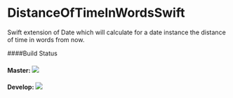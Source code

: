 # DistanceOfTimeInWordsSwift
Swift extension of Date which will calculate for a date instance the distance of time in words from now.


####Build Status
#### Master: ![](/https://travis-ci.org/godisi/DistanceOfTimeInWordsSwift.svg?branch=master)	
#### Develop: ![](/https://travis-ci.org/godisi/DistanceOfTimeInWordsSwift.svg?branch=develop)